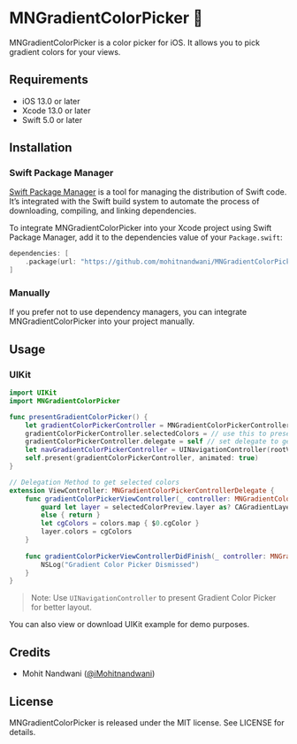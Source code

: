 # MNGradientColorPicker 🎨

MNGradientColorPicker is a color picker for iOS. It allows you to pick gradient colors for your views.

## Requirements

- iOS 13.0 or later
- Xcode 13.0 or later
- Swift 5.0 or later

## Installation

### Swift Package Manager

[Swift Package Manager](https://swift.org/package-manager/) is a tool for managing the distribution of Swift code. It’s integrated with the Swift build system to automate the process of downloading, compiling, and linking dependencies.

To integrate MNGradientColorPicker into your Xcode project using Swift Package Manager, add it to the dependencies value of your `Package.swift`:

```swift
dependencies: [
    .package(url: "https://github.com/mohitnandwani/MNGradientColorPicker.git", .upToNextMajor(from: "1.0"))
]
```

### Manually

If you prefer not to use dependency managers, you can integrate MNGradientColorPicker into your project manually.

## Usage

### UIKit

```swift
import UIKit
import MNGradientColorPicker

func presentGradientColorPicker() {
    let gradientColorPickerController = MNGradientColorPickerController()
    gradientColorPickerController.selectedColors = // use this to preset selected colors
    gradientColorPickerController.delegate = self // set delegate to get the selected colors
    let navGradientColorPickerController = UINavigationController(rootViewController: gradientColorPickerController)
    self.present(gradientColorPickerController, animated: true)
}

// Delegation Method to get selected colors
extension ViewController: MNGradientColorPickerControllerDelegate {
    func gradientColorPickerViewController(_ controller: MNGradientColorPickerController, didSelect colors: [UIColor]) {
        guard let layer = selectedColorPreview.layer as? CAGradientLayer
        else { return }
        let cgColors = colors.map { $0.cgColor }
        layer.colors = cgColors
    }
    
    func gradientColorPickerViewControllerDidFinish(_ controller: MNGradientColorPickerController) {
        NSLog("Gradient Color Picker Dismissed")
    }
}
```

> Note: Use `UINavigationController` to present Gradient Color Picker for better layout.

You can also view or download UIKit example for demo purposes.

## Credits

- Mohit Nandwani ([@iMohitnandwani](https://twitter.com/iMohitNandwani))

## License

MNGradientColorPicker is released under the MIT license. See LICENSE for details.
